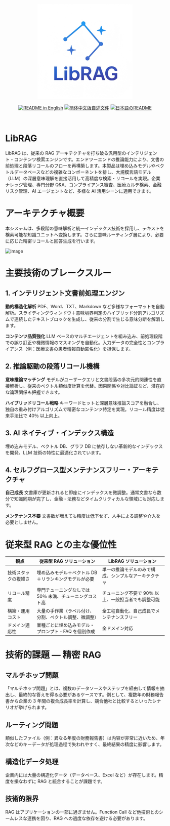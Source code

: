 <div align="center">
<img src="./log(500x500).png" width="300px" alt="xorbits" />

<p align="center">
  <a href="./README.md"><img alt="README in English" src="https://img.shields.io/badge/English-454545?style=for-the-badge"></a>
  <a href="./README_zh_CN.md"><img alt="简体中文版自述文件" src="https://img.shields.io/badge/中文介绍-454545?style=for-the-badge"></a>
  <a href="./README_ja_JP.md"><img alt="日本語のREADME" src="https://img.shields.io/badge/日本語-d9d9d9?style=for-the-badge"></a>
</p>
</div>
<br />


# LibRAG

LibRAG は、従来の RAG アーキテクチャを打ち破る汎用型のインテリジェント・コンテンツ検索エンジンです。エンドツーエンドの推論能力により、文書の前処理と段落リコールのフローを再構築します。本製品は埋め込みモデルやベクトルデータベースなどの複雑なコンポーネントを排し、大規模言語モデル（LLM）の深層意味理解を直接活用して高精度な検索・リコールを実現。企業ナレッジ管理、専門分野 Q&A、コンプライアンス審査、医療カルテ検索、金融リスク管理、AI エージェントなど、多様な AI 活用シーンに適用できます。

# アーキテクチャ概要

本システムは、多段階の意味解析と統一インデックス技術を採用し、テキストを検索可能な知識ユニットへ変換します。さらに意味ルーティング層により、必要に応じた精密リコールと回答生成を行います。

![image](https://github.com/user-attachments/assets/00f1562b-52bc-480e-b1f4-e08b589db54b)

# 主要技術のブレークスルー

## 1. インテリジェント文書前処理エンジン

**動的構造化解析**
 PDF、Word、TXT、Markdown など多様なフォーマットを自動解析。スライディングウィンドウ＋意味境界判定のハイブリッド分割アルゴリズムで連続したテキストブロックを生成し、従来の分割で生じる意味分断を解消します。

**コンテンツ品質強化**
 LLM ベースのマルチエージェントを組み込み、前処理段階での誤り訂正や機微情報のマスキングを自動化。入力データの完全性とコンプライアンス（例：医療文書の患者情報自動匿名化）を担保します。

## 2. 推論駆動の段落リコール機構

**意味推論マッチング**
 モデルがユーザークエリと文書段落の多次元的関連性を直接解析し、従来のベクトル類似度計算を代替。因果関係や対比論証など、潜在的な論理関係も把握できます。

**ハイブリッドリコール戦略**
 キーワードヒットと深層意味推論スコアを融合し、独自の重み付けアルゴリズムで精密なコンテンツ特定を実現。リコール精度は従来手法比で 40％ 以上向上。

## 3. AI ネイティブ・インデックス構造

埋め込みモデル、ベクトル DB、グラフ DB に依存しない革新的なインデックスを開発。LLM 技術の特性に最適化されています。

## 4. セルフグロース型メンテナンスフリー・アーキテクチャ

**自己成長**
 文書庫が更新されると即座にインデックスを微調整。通常文書なら数分で知識同期が完了し、金融・法務などタイムクリティカルな領域にも対応します。

**メンテナンス不要**
 文書数が増えても精度は低下せず、人手による調整や介入を必要としません。

# 従来型 RAG との主な優位性

| 観点                 | 従来型 RAG ソリューション                                | LibRAG ソリューション                                |
| -------------------- | -------------------------------------------------------- | ---------------------------------------------------- |
| 技術スタックの複雑さ | 埋め込みモデル＋ベクトル DB＋リランキングモデルが必要    | 単一の推論モデルのみで構成、シンプルなアーキテクチャ |
| リコール精度         | 専門チューニングなしでは 50％ 未満、チューニングコスト高 | チューニング不要で 90％ 以上、一般担当者でも調整可能 |
| 構築・運用コスト     | 大量の手作業（ラベル付け、分割、ベクトル調整、微調整）   | 全工程自動化、自己成長でメンテナンスフリー           |
| ドメイン適応性       | 業種ごとに埋め込みモデル・プロンプト・FAQ を個別作成     | 全ドメイン対応                                       |

# 技術的課題 ― 精密 RAG

## マルチホップ問題

「マルチホップ問題」とは、複数のデータソースやステップを経由して情報を抽出し、最終的な答えを得る必要があるケースです。例として、複数年の財務報告書から企業の 3 年間の複合成長率を計算し、競合他社と比較するといったシナリオが挙げられます。

## ルーティング問題

類似したファイル（例：異なる年度の財務報告書）は内容が非常に近いため、年次などのキーデータが処理過程で失われやすく、最終結果の精度に影響します。

## 構造化データ処理

企業内には大量の構造化データ（データベース、Excel など）が存在します。精度を損なわずに RAG と統合することが課題です。

## 技術的限界

RAG はアプリケーションの一部に過ぎません。Function Call など他技術とのシームレスな連携を図り、RAG への過度な依存を避ける必要があります。